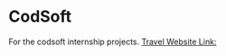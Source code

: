 # CodSoft
For the codsoft internship  projects.
[Travel Website Link:](https://sahil-travelwebsite.000webhostapp.com/)
